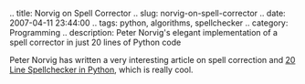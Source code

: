 .. title: Norvig on Spell Corrector
.. slug: norvig-on-spell-corrector
.. date: 2007-04-11 23:44:00
.. tags: python, algorithms, spellchecker
.. category: Programming
.. description: Peter Norvig's elegant implementation of a spell corrector in just 20 lines of Python code

Peter Norvig has written a very interesting article on spell correction and [20 Line Spellchecker in Python](http://norvig.com/spell-correct.html), which is really cool.
